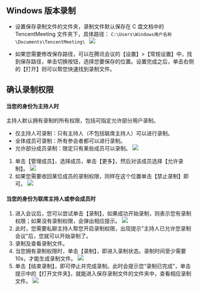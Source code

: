 ## Windows 版本录制
- 设置保存录制文件的文件夹，录制文件默认保存在 C 盘文档中的 TencentMeeting 文件夹下，具体路径：
`C:\Users\Windows用户名称\Documents\TencentMeeting\
`
![](https://main.qcloudimg.com/raw/b52daf5b39d8238917dc14107a686ec5.jpg)

- 如果您需要修改保存路径，可以在腾讯会议的【设置】>【常规设置】中，找到保存路径，单击切换按钮，选择您要保存的位置。设置完成之后，单击右侧的【打开】则可以帮您快速找到录制文件。

## 确认录制权限
#### 当您的身份为主持人时
主持人默认拥有录制的所有权限，包括可指定允许部分用户录制。
- 仅主持人可录制：只有主持人（不包括联席主持人）可以进行录制。
- 全体成员可录制：所有参会者都可以进行录制。
- 允许部分成员录制：限定只有某些成员可以录制。
![](https://main.qcloudimg.com/raw/efb2b0b92d63a3a8fe6bf78cd57d282c.png)

1. 单击【管理成员】，选择成员，单击【更多】，然后对该成员选择【允许录制】。
![](https://main.qcloudimg.com/raw/694bac353ec5c9b9b1d1d885b51111f1.jpg)
2. 如果您需要收回某位成员的录制权限，同样在这个位置单击【禁止录制】即可。
![](https://main.qcloudimg.com/raw/b3514967775c9c7e10f1a7d9ebc77410.jpg)

#### 当您的身份为联席主持人或参会成员时
1. 进入会议后，您可以尝试单击【录制】，如果成功开始录制，则表示您有录制权限；如果没有录制权限，会弹出相应提示。
![](https://main.qcloudimg.com/raw/58dd462f1df7c4ad16a7b867b3bdc554.jpg)
2. 此时，您需要私聊主持人帮您开启录制权限，出现提示"主持人已允许您录制会议"后，您就可以开始录制了。
3. 录制及查看录制文件。
4. 当您拥有录制权限时，单击【录制】，即进入录制状态。录制时间至少需要10s，才能生成录制文件。
![](https://main.qcloudimg.com/raw/61fab3e3e2ff7340a1c4d8d2d48edb70.jpg)
5. 单击【结束录制】，即可停止并完成录制。此时会提示您“录制已完成”，单击提示中的【打开文件夹】，就能进入保存录制文件的文件夹中，查看相应录制文件。
![](https://main.qcloudimg.com/raw/17e15827f82675d4199cf946875429fb.jpg)
